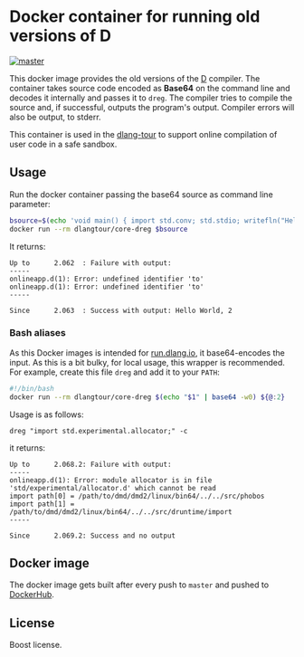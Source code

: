 # Docker container for running old versions of D

[![master](https://github.com/dlang-tour/core-dreg/actions/workflows/default.yml/badge.svg)](https://github.com/dlang-tour/core-dreg/actions/workflows/default.yml)

This docker image provides the old versions of the [D](https://dlang.org) compiler.
The container takes source code encoded as **Base64** on the command line and
decodes it internally and passes it to `dreg`. The compiler
tries to compile the source and, if successful, outputs
the program's output. Compiler errors will also be output,
to stderr.

This container is used in the [dlang-tour](https://github.com/dlang-tour/core)
to support online compilation of user code in a safe sandbox.

## Usage

Run the docker container passing the base64 source as command line parameter:

```bash
bsource=$(echo 'void main() { import std.conv; std.stdio; writefln("Hello World, %s", 42.to!int); }' | base64 -w0)
docker run --rm dlangtour/core-dreg $bsource
```

It returns:

```
Up to      2.062  : Failure with output:
-----
onlineapp.d(1): Error: undefined identifier 'to'
onlineapp.d(1): Error: undefined identifier 'to'
-----

Since      2.063  : Success with output: Hello World, 2
```

### Bash aliases

As this Docker images is intended for [run.dlang.io](https://run.dlang.io), it
base64-encodes the input. As this is a bit bulky, for local usage, this wrapper
is recommended.
For example, create this file `dreg` and add it to your `PATH`:

```bash
#!/bin/bash
docker run --rm dlangtour/core-dreg $(echo "$1" | base64 -w0) ${@:2}
```

Usage is as follows:

```
dreg "import std.experimental.allocator;" -c
```

it returns:

```
Up to      2.068.2: Failure with output:
-----
onlineapp.d(1): Error: module allocator is in file 'std/experimental/allocator.d' which cannot be read
import path[0] = /path/to/dmd/dmd2/linux/bin64/../../src/phobos
import path[1] = /path/to/dmd/dmd2/linux/bin64/../../src/druntime/import
-----

Since      2.069.2: Success and no output
```

## Docker image

The docker image gets built after every push to `master` and pushed to [DockerHub](https://hub.docker.com/r/dlang-tour/core-dreg/).

## License

Boost license.
